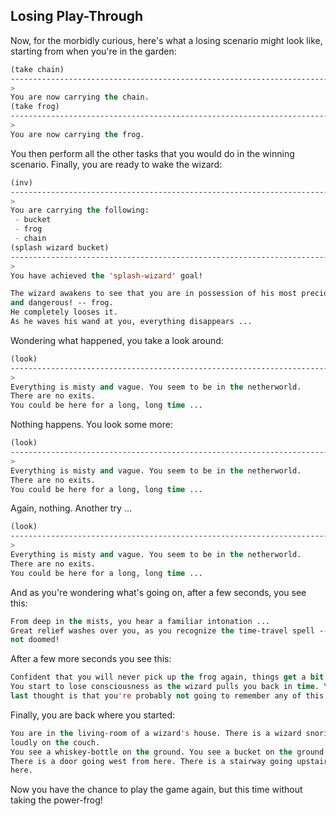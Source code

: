 ## Losing Play-Through

Now, for the morbidly curious, here's what a losing scenario might look like, starting from when you're in the garden:

```lisp
(take chain)
------------------------------------------------------------------------------
>
You are now carrying the chain.
(take frog)
------------------------------------------------------------------------------
>
You are now carrying the frog.
```

You then perform all the other tasks that you would do in the winning scenario. Finally, you are ready to wake the wizard:

```lisp
(inv)
------------------------------------------------------------------------------
>
You are carrying the following:
 - bucket
 - frog
 - chain
(splash wizard bucket)
------------------------------------------------------------------------------
>
You have achieved the 'splash-wizard' goal!

The wizard awakens to see that you are in possession of his most precious --
and dangerous! -- frog.
He completely looses it.
As he waves his wand at you, everything disappears ...
```

Wondering what happened, you take a look around:

```lisp
(look)
------------------------------------------------------------------------------
>
Everything is misty and vague. You seem to be in the netherworld.
There are no exits.
You could be here for a long, long time ...
```

Nothing happens. You look some more:

```lisp
(look)
------------------------------------------------------------------------------
>
Everything is misty and vague. You seem to be in the netherworld.
There are no exits.
You could be here for a long, long time ...
```

Again, nothing. Another try ...

```lisp
(look)
------------------------------------------------------------------------------
>
Everything is misty and vague. You seem to be in the netherworld.
There are no exits.
You could be here for a long, long time ...
```

And as you're wondering what's going on, after a few seconds, you see this:

```lisp
From deep in the mists, you hear a familiar intonation ...
Great relief washes over you, as you recognize the time-travel spell -- you're
not doomed!
```

After a few more seconds you see this:

```lisp
Confident that you will never pick up the frog again, things get a bit fuzzy.
You start to lose consciousness as the wizard pulls you back in time. Your
last thought is that you're probably not going to remember any of this ...
```

Finally, you are back where you started:

```lisp
You are in the living-room of a wizard's house. There is a wizard snoring
loudly on the couch.
You see a whiskey-bottle on the ground. You see a bucket on the ground.
There is a door going west from here. There is a stairway going upstairs from
here.
```

Now you have the chance to play the game again, but this time without taking the power-frog!
